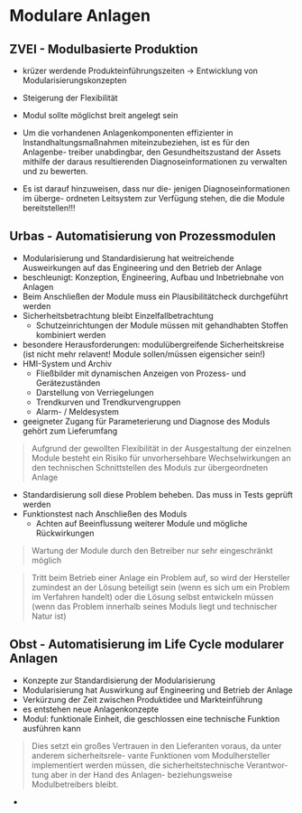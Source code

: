 # Modulare Anlagen

## ZVEI - Modulbasierte Produktion

+ krüzer werdende Produkteinführungszeiten -> Entwicklung von Modularisierungskonzepten
+ Steigerung der Flexibilität
+ Modul sollte möglichst breit angelegt sein
+ Um die vorhandenen Anlagenkomponenten effizienter in Instandhaltungsmaßnahmen miteinzubeziehen, ist es für den Anlagenbe- treiber unabdingbar, den Gesundheitszustand der Assets mithilfe der daraus resultierenden Diagnoseinformationen zu verwalten und zu bewerten.

+ Es ist darauf hinzuweisen, dass nur die- jenigen Diagnoseinformationen im überge- ordneten Leitsystem zur Verfügung stehen, die die Module bereitstellen!!!



## Urbas - Automatisierung von Prozessmodulen

+ Modularisierung und Standardisierung hat weitreichende Ausweirkungen auf das Engineering und den Betrieb der Anlage
+ beschleunigt: Konzeption, Engineering, Aufbau und Inbetriebnahe von Anlagen
+ Beim Anschließen der Module muss ein Plausibilitätcheck durchgeführt werden
+ Sicherheitsbetrachtung bleibt Einzelfallbetrachtung
  + Schutzeinrichtungen der Module müssen mit gehandhabten Stoffen kombiniert werden
+ besondere Herausforderungen: modulübergreifende Sicherheitskreise (ist nicht mehr relavent! Module sollen/müssen eigensicher sein!)
+ HMI-System und Archiv
  + Fließbilder mit dynamischen Anzeigen von Prozess- und Gerätezuständen
  + Darstellung von Verriegelungen
  + Trendkurven und Trendkurvengruppen
  + Alarm- / Meldesystem
+ geeigneter Zugang für Parameterierung und Diagnose des Moduls gehört zum Lieferumfang

> Aufgrund der gewollten Flexibilität in der Ausgestaltung der einzelnen Module besteht ein Risiko für unvorhersehbare Wechselwirkungen an den technischen Schnittstellen des Moduls zur übergeordneten Anlage

+ Standardisierung soll diese Problem beheben. Das muss in Tests geprüft werden
+ Funktionstest nach Anschließen des Moduls
  + Achten auf Beeinflussung weiterer Module und mögliche Rückwirkungen

>  Wartung der Module durch den Betreiber nur sehr eingeschränkt möglich

> Tritt beim Betrieb einer Anlage ein Problem auf, so wird der Hersteller zumindest an der Lösung beteiligt sein (wenn es sich um ein Problem im Verfahren handelt) oder die Lösung selbst entwickeln müssen (wenn das Problem innerhalb seines Moduls liegt und technischer Natur ist)



## Obst - Automatisierung im Life Cycle modularer Anlagen

+ Konzepte zur Standardisierung der Modularisierung
+ Modularisierung hat Auswirkung auf Engineering und Betrieb der Anlage
+ Verkürzung der Zeit zwischen Produktidee und Markteinführung
+ es entstehen neue Anlagenkonzepte
+ Modul: funktionale Einheit, die geschlossen eine technische Funktion ausführen kann

> Dies setzt ein großes Vertrauen in den Lieferanten voraus, da unter anderem sicherheitsrele- vante Funktionen vom Modulhersteller implementiert werden müssen, die sicherheitstechnische Verantwor- tung aber in der Hand des Anlagen- beziehungsweise Modulbetreibers bleibt.

+ 


